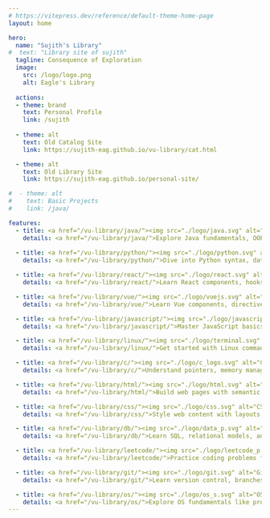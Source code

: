 ```yaml
---
# https://vitepress.dev/reference/default-theme-home-page
layout: home

hero:
  name: "Sujith's Library"
#  text: "Library site of sujith"
  tagline: Consequence of Exploration
  image:
    src: /logo/logo.png
    alt: Eagle's Library
  
  actions:
  - theme: brand
    text: Personal Profile 
    link: /sujith
  
  - theme: alt
    text: Old Catalog Site 
    link: https://sujith-eag.github.io/vu-library/cat.html

  - theme: alt
    text: Old Library Site
    link: https://sujith-eag.github.io/personal-site/

#  - theme: alt
#    text: Basic Projects
#    link: /java/

features:
  - title: <a href="/vu-library/java/"><img src="./logo/java.svg" alt="Java Icon" style="width:60px;" />Java Topics</a>
    details: <a href="/vu-library/java/">Explore Java fundamentals, OOP, collections, and more.</a>
    
  - title: <a href="/vu-library/python/"><img src="./logo/python.svg" alt="Python Icon" style="width:60px;" />Python Topics</a>
    details: <a href="/vu-library/python/">Dive into Python syntax, data types, and scripting techniques.</a>

  - title: <a href="/vu-library/react/"><img src="./logo/react.svg" alt="React Icon" style="width:60px;" />React Topics</a>
    details: <a href="/vu-library/react/">Learn React components, hooks, and state management.</a>

  - title: <a href="/vu-library/vue/"><img src="./logo/vuejs.svg" alt="Vue Icon" style="width:60px;" />Vue Topics</a>
    details: <a href="/vu-library/vue/">Learn Vue components, directives, reactivity, and lifecycle hooks.</a>

  - title: <a href="/vu-library/javascript/"><img src="./logo/javascript.svg" alt="JavaScript Icon" style="width:60px;" />JavaScript Topics</a>
    details: <a href="/vu-library/javascript/">Master JavaScript basics, DOM, and ES6+ features.</a>

  - title: <a href="/vu-library/linux/"><img src="./logo/terminal.svg" alt="Terminal Icon" style="width:60px;" />Bash & Linux Topics</a>
    details: <a href="/vu-library/linux/">Get started with Linux commands, bash scripting, and file systems.</a>

  - title: <a href="/vu-library/c/"><img src="./logo/c_logo.svg" alt="C Icon" style="width:60px;" />C Programming</a>
    details: <a href="/vu-library/c/">Understand pointers, memory management, and low-level programming.</a>

  - title: <a href="/vu-library/html/"><img src="./logo/html.svg" alt="HTML Icon" style="width:60px;" />HTML Basics</a>
    details: <a href="/vu-library/html/">Build web pages with semantic HTML and accessible structure.</a>

  - title: <a href="/vu-library/css/"><img src="./logo/css.svg" alt="CSS Icon" style="width:60px;" />CSS Styling</a>
    details: <a href="/vu-library/css/">Style web content with layouts, colors, and responsive design.</a>

  - title: <a href="/vu-library/db/"><img src="./logo/data_p.svg" alt="Database Icon" style="width:60px;" />Databases</a>
    details: <a href="/vu-library/db/">Learn SQL, relational models, and basic database design.</a>

  - title: <a href="/vu-library/leetcode/"><img src="./logo/leetcode_p.svg" alt="LeetCode Icon" style="width:60px;" />LeetCode Practice</a>
    details: <a href="/vu-library/leetcode/">Practice coding problems for interviews and problem-solving skills.</a>

  - title: <a href="/vu-library/git/"><img src="./logo/git.svg" alt="Git Icon" style="width:60px;" />Git & GitHub</a>
    details: <a href="/vu-library/git/">Learn version control, branches, and collaboration with Git.</a>

  - title: <a href="/vu-library/os/"><img src="./logo/os_s.svg" alt="OS Icon" style="width:60px;" />Operating Systems</a>
    details: <a href="/vu-library/os/">Explore OS fundamentals like processes, memory, and scheduling.</a>
---
```

